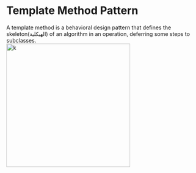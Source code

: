 # Template Method Pattern
A template method is a behavioral design pattern that defines the skeleton(الهيكلية) of an algorithm in an operation, deferring some steps to subclasses.
<br />
<img width="324" alt="k" src="https://user-images.githubusercontent.com/65178119/160259295-eed02cd1-724c-4770-b367-17407f20233b.PNG">